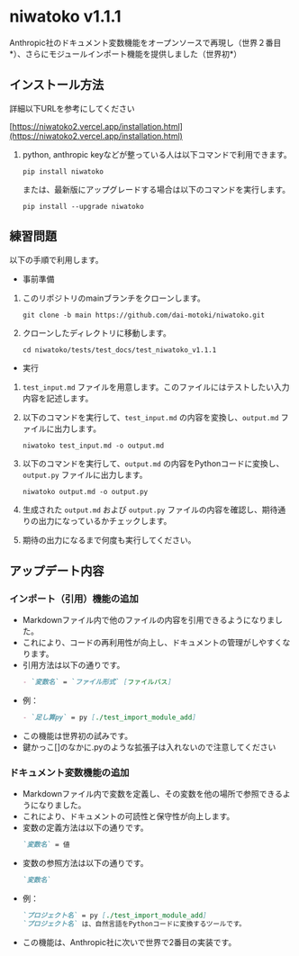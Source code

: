 # niwatoko v1.1.1


Anthropic社のドキュメント変数機能をオープンソースで再現し（世界２番目*）、さらにモジュールインポート機能を提供しました（世界初*）


## インストール方法

詳細以下URLを参考にしてください

[https://niwatoko2.vercel.app/installation.html](https://niwatoko2.vercel.app/installation.html)

1. python, anthropic keyなどが整っている人は以下コマンドで利用できます。

   ```
   pip install niwatoko
   ```

   または、最新版にアップグレードする場合は以下のコマンドを実行します。

   ```
   pip install --upgrade niwatoko
   ```


## 練習問題

以下の手順で利用します。
- 事前準備
1. このリポジトリのmainブランチをクローンします。

   ```
   git clone -b main https://github.com/dai-motoki/niwatoko.git
   ```

2. クローンしたディレクトリに移動します。

   ```
   cd niwatoko/tests/test_docs/test_niwatoko_v1.1.1
   ```

- 実行

1. `test_input.md` ファイルを用意します。このファイルにはテストしたい入力内容を記述します。

2. 以下のコマンドを実行して、`test_input.md` の内容を変換し、`output.md` ファイルに出力します。

   ```
   niwatoko test_input.md -o output.md
   ```

3. 以下のコマンドを実行して、`output.md` の内容をPythonコードに変換し、`output.py` ファイルに出力します。

   ```
   niwatoko output.md -o output.py
   ```

4. 生成された `output.md` および `output.py` ファイルの内容を確認し、期待通りの出力になっているかチェックします。

5. 期待の出力になるまで何度も実行してください。


## アップデート内容

### インポート（引用）機能の追加
- Markdownファイル内で他のファイルの内容を引用できるようになりました。
- これにより、コードの再利用性が向上し、ドキュメントの管理がしやすくなります。
- 引用方法は以下の通りです。
  ```markdown
  - `変数名` = `ファイル形式` [ファイルパス]
  ```
- 例：
  ```markdown
  - `足し算py` = py [./test_import_module_add]
  ```
- この機能は世界初の試みです。
- 鍵かっこ[]のなかに.pyのような拡張子は入れないので注意してください

### ドキュメント変数機能の追加
- Markdownファイル内で変数を定義し、その変数を他の場所で参照できるようになりました。 
- これにより、ドキュメントの可読性と保守性が向上します。
- 変数の定義方法は以下の通りです。
  ```markdown
  `変数名` = 値
  ```
- 変数の参照方法は以下の通りです。
  ```markdown
  `変数名`
  ```
- 例：
  ```markdown
  `プロジェクト名` = py [./test_import_module_add]
  `プロジェクト名` は、自然言語をPythonコードに変換するツールです。
  ```
- この機能は、Anthropic社に次いで世界で2番目の実装です。
